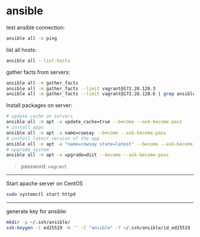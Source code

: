 # ansible

test ansible connection:
```bash
ansible all -m ping
```

list all hosts:
```bash
ansible all --list-hosts
```

gather facts from servers:
```bash
ansible all -m gather_facts
ansible all -m gather_facts --limit vagrant@172.28.128.3
ansible all -m gather_facts --limit vagrant@172.28.128.6 | grep ansible_distribution
```

Install packages on server:
```bash
# update cache on servers
ansible all -m apt -a update_cache=true --become --ask-become-pass
# install apps
ansible all -m apt -a name=cowsay --become --ask-become-pass
# install latest version of the app
ansible all -m apt -a "name=cowsay state=latest" --become --ask-become-pass
# upgrade system
ansible all -m apt -a upgrade=dist --become --ask-become-pass
```
> password: `vagrant`

---

Start apache server on CentOS
```bash
sudo systemctl start httpd
```

---

generate key for ansible:
```bash
mkdir -p ~/.ssh/ansible/
ssh-keygen -t ed25519 -N '' -C "ansible" -f ~/.ssh/ansible/id_ed25519
```
